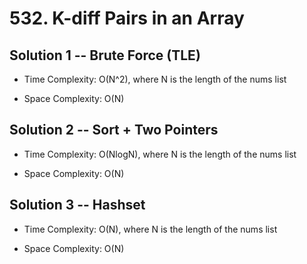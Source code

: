 # 532. K-diff Pairs in an Array

## Solution 1 -- Brute Force (TLE)

* Time Complexity: O(N^2), where N is the length of the nums list

* Space Complexity: O(N)

## Solution 2 -- Sort + Two Pointers

* Time Complexity: O(NlogN), where N is the length of the nums list

* Space Complexity: O(N)

## Solution 3 -- Hashset

* Time Complexity: O(N), where N is the length of the nums list

* Space Complexity: O(N)
